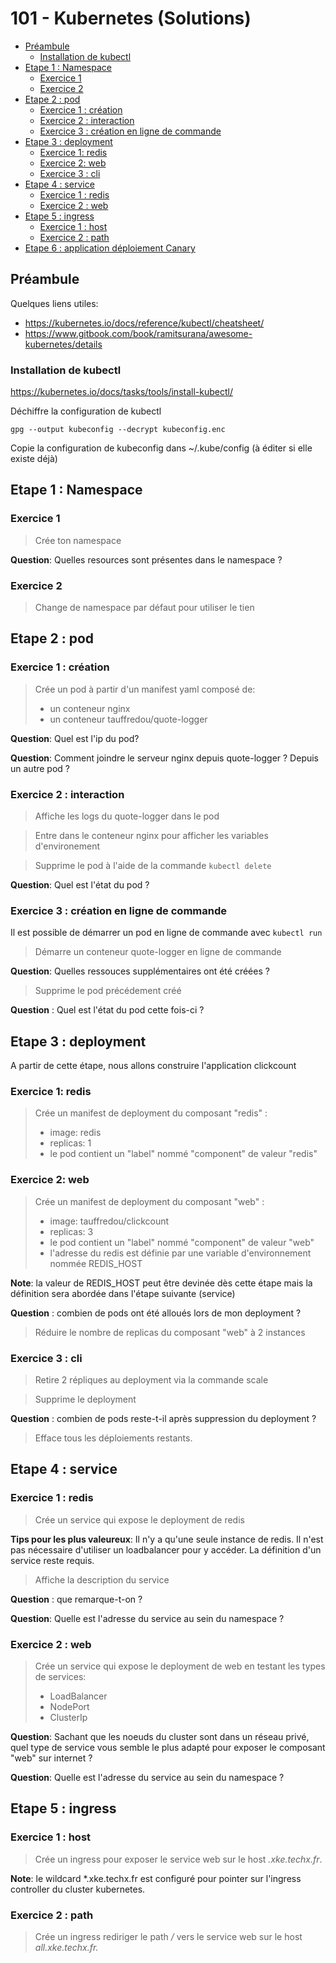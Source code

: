 
# 101 - Kubernetes (Solutions)

<!-- START doctoc generated TOC please keep comment here to allow auto update -->
<!-- DON'T EDIT THIS SECTION, INSTEAD RE-RUN doctoc TO UPDATE -->


- [Préambule](#pr%C3%A9ambule)
  - [Installation de kubectl](#installation-de-kubectl)
- [Etape 1 : Namespace](#etape-1--namespace)
  - [Exercice 1](#exercice-1)
  - [Exercice 2](#exercice-2)
- [Etape 2 : pod](#etape-2--pod)
  - [Exercice 1 : création](#exercice-1--cr%C3%A9ation)
  - [Exercice 2 : interaction](#exercice-2--interaction)
  - [Exercice 3 : création en ligne de commande](#exercice-3--cr%C3%A9ation-en-ligne-de-commande)
- [Etape 3 : deployment](#etape-3--deployment)
  - [Exercice 1: redis](#exercice-1-redis)
  - [Exercice 2: web](#exercice-2-web)
  - [Exercice 3 : cli](#exercice-3--cli)
- [Etape 4 : service](#etape-4--service)
  - [Exercice 1 : redis](#exercice-1--redis)
  - [Exercice 2 : web](#exercice-2--web)
- [Etape 5 : ingress](#etape-5--ingress)
  - [Exercice 1 : host](#exercice-1--host)
  - [Exercice 2 : path](#exercice-2--path)
- [Etape 6 : application déploiement Canary](#etape-6--application-d%C3%A9ploiement-canary)

<!-- END doctoc generated TOC please keep comment here to allow auto update -->

## Préambule
Quelques liens utiles:
- https://kubernetes.io/docs/reference/kubectl/cheatsheet/
- https://www.gitbook.com/book/ramitsurana/awesome-kubernetes/details

### Installation de kubectl

https://kubernetes.io/docs/tasks/tools/install-kubectl/

Déchiffre la configuration de kubectl
```
gpg --output kubeconfig --decrypt kubeconfig.enc
```

Copie la configuration de kubeconfig dans ~/.kube/config (à éditer si elle existe déjà)


## Etape 1 : Namespace

### Exercice 1

> Crée ton namespace

**Question**: Quelles resources sont présentes dans le namespace ?

### Exercice 2

> Change de namespace par défaut pour utiliser le tien

## Etape 2 : pod

### Exercice 1 : création

> Crée un pod à partir d'un manifest yaml composé de:
> - un conteneur nginx
> - un conteneur tauffredou/quote-logger

**Question**: Quel est l'ip du pod?

**Question**: Comment joindre le serveur nginx depuis quote-logger ? Depuis un autre pod ?

### Exercice 2 : interaction

> Affiche les logs du quote-logger dans le pod

> Entre dans le conteneur nginx pour afficher les variables d'environement

> Supprime le pod à l'aide de la commande `kubectl delete`

**Question**: Quel est l'état du pod ?

### Exercice 3 : création en ligne de commande

Il est possible de démarrer un pod en ligne de commande avec `kubectl run`

> Démarre un conteneur quote-logger en ligne de commande

**Question**: Quelles ressouces supplémentaires ont été créées ?

> Supprime le pod précédement créé

**Question** : Quel est l'état du pod cette fois-ci ?

## Etape 3 : deployment

A partir de cette étape, nous allons construire l'application clickcount

### Exercice 1: redis

> Crée un manifest de deployment du composant "redis" :
> - image: redis
> - replicas: 1
> - le pod contient un "label" nommé "component" de valeur "redis"

### Exercice 2: web

> Crée un manifest de deployment du composant "web" :
> - image: tauffredou/clickcount
> - replicas: 3
> - le pod contient un "label" nommé "component" de valeur "web"
> - l'adresse du redis est définie par une variable d'environnement nommée REDIS_HOST

**Note**: la valeur de REDIS_HOST peut être devinée dès cette étape mais la définition sera 
abordée dans l'étape suivante (service)

**Question** : combien de pods ont été alloués lors de mon deployment ?

> Réduire le nombre de replicas du composant "web" à 2 instances

### Exercice 3 : cli

> Retire 2 répliques au deployment via la commande scale

> Supprime le deployment

**Question** : combien de pods reste-t-il après suppression du deployment ?

> Efface tous les déploiements restants.

## Etape 4 : service

### Exercice 1 : redis

> Crée un service qui expose le deployment de redis

**Tips pour les plus valeureux**: Il n'y a qu'une seule instance de redis. 
Il n'est pas nécessaire d'utiliser un loadbalancer pour y accéder. 
La définition d'un service reste requis.

> Affiche la description du service

**Question** : que remarque-t-on ?

**Question**: Quelle est l'adresse du service au sein du namespace ?

### Exercice 2 : web

> Crée un service qui expose le deployment de web en testant les types de services:
> - LoadBalancer
> - NodePort
> - ClusterIp

**Question**: Sachant que les noeuds du cluster sont dans un réseau privé, quel type de service vous semble
le plus adapté pour exposer le composant "web" sur internet ?

**Question**: Quelle est l'adresse du service au sein du namespace ?

## Etape 5 : ingress

### Exercice 1 : host

> Crée un ingress pour exposer le service web sur le host *<namespace>.xke.techx.fr*.

**Note**: le wildcard *.xke.techx.fr est configuré pour pointer sur l'ingress controller du cluster kubernetes.

### Exercice 2 : path

> Crée un ingress rediriger le path */<ns>* vers le service web sur le host *all.xke.techx.fr.*
